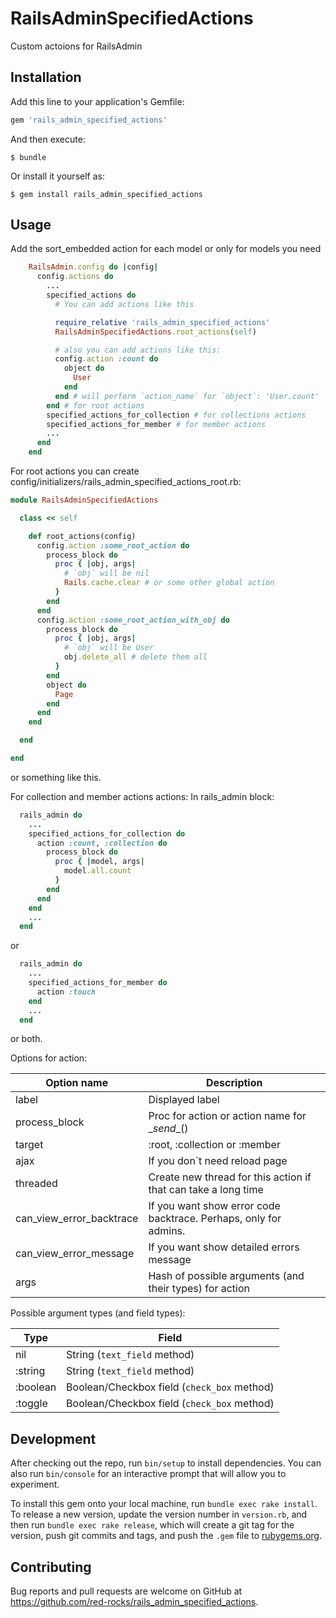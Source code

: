# RailsAdminSpecifiedActions

Custom actoions for RailsAdmin

## Installation

Add this line to your application's Gemfile:

```ruby
gem 'rails_admin_specified_actions'
```

And then execute:

    $ bundle

Or install it yourself as:

    $ gem install rails_admin_specified_actions

## Usage

Add the sort_embedded action for each model or only for models you need

```ruby
    RailsAdmin.config do |config|
      config.actions do
        ...
        specified_actions do
          # You can add actions like this

          require_relative 'rails_admin_specified_actions'
          RailsAdminSpecifiedActions.root_actions(self)

          # also you can add actions like this:
          config.action :count do
            object do
              User
            end
          end # will perform `action_name` for `object`: 'User.count'
        end # for root actions
        specified_actions_for_collection # for collections actions
        specified_actions_for_member # for member actions
        ...
      end
    end
```

For root actions you can create config/initializers/rails_admin_specified_actions_root.rb:
```ruby
module RailsAdminSpecifiedActions

  class << self

    def root_actions(config)
      config.action :some_root_action do
        process_block do
          proc { |obj, args|
            # `obj` will be nil
            Rails.cache.clear # or some other global action
          }
        end
      end
      config.action :some_root_action_with_obj do
        process_block do
          proc { |obj, args|
            # `obj` will be User
            obj.delete_all # delete them all
          }
        end
        object do
          Page
        end
      end
    end

  end

end

```
or something like this.


For collection and member actions actions:
In rails_admin block:

```ruby
  rails_admin do
    ...
    specified_actions_for_collection do
      action :count, :collection do
        process_block do
          proc { |model, args|
            model.all.count
          }
        end
      end
    end
    ...
  end
```
or

```ruby
  rails_admin do
    ...
    specified_actions_for_member do
      action :touch
    end
    ...
  end
```
or both.

Options for action:

| Option name              | Description                                                      |
|--------------------------|------------------------------------------------------------------|
| label                    | Displayed label                                                  |
| process_block            | Proc for action or action name for \__send__()                   |
| target                   | :root, :collection or :member                                    |
| ajax                     | If you don`t need reload page                                    |
| threaded                 | Create new thread for this action if that can take a long time   |
| can_view_error_backtrace | If you want show error code backtrace. Perhaps, only for admins. |
| can_view_error_message   | If you want show detailed errors message                         |
| args                     | Hash of possible arguments (and their types) for action          |

Possible argument types (and field types):


| Type                     | Field                                                            |
|--------------------------|------------------------------------------------------------------|
| nil                      | String (`text_field` method)                                     |
| :string                  | String (`text_field` method)                                     |
| :boolean                 | Boolean/Checkbox field (`check_box` method)                      |
| :toggle                  | Boolean/Checkbox field (`check_box` method)                      |


## Development

After checking out the repo, run `bin/setup` to install dependencies. You can also run `bin/console` for an interactive prompt that will allow you to experiment.

To install this gem onto your local machine, run `bundle exec rake install`. To release a new version, update the version number in `version.rb`, and then run `bundle exec rake release`, which will create a git tag for the version, push git commits and tags, and push the `.gem` file to [rubygems.org](https://rubygems.org).

## Contributing

Bug reports and pull requests are welcome on GitHub at https://github.com/red-rocks/rails_admin_specified_actions.

